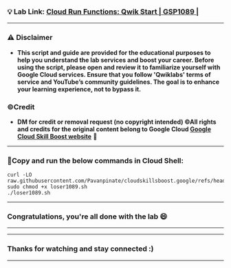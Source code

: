 
### 💡 Lab Link: [Cloud Run Functions: Qwik Start | GSP1089 | ](https://www.cloudskillsboost.google/focuses/49757?parent=catalog)



---

### ⚠️ Disclaimer
- **This script and guide are provided for  the educational purposes to help you understand the lab services and boost your career. Before using the script, please open and review it to familiarize yourself with Google Cloud services. Ensure that you follow 'Qwiklabs' terms of service and YouTube’s community guidelines. The goal is to enhance your learning experience, not to bypass it.**

### ©Credit
- **DM for credit or removal request (no copyright intended) ©All rights and credits for the original content belong to Google Cloud [Google Cloud Skill Boost website](https://www.cloudskillsboost.google/)** 🙏

---

### 🚨Copy and run the below commands in Cloud Shell:

```
curl -LO raw.githubusercontent.com/Pavanpinate/cloudskillsboost.google/refs/heads/main/Cloud%20Run%20Functions_%20Qwik%20Start/loser1089.sh
sudo chmod +x loser1089.sh
./loser1089.sh
```

---

### Congratulations, you're all done with the lab 😄

---


---



### Thanks for watching and stay connected :)
---

